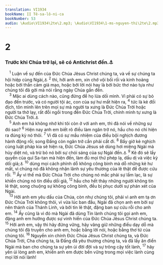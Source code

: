 ```yaml
---
translation: VI1934
bookName: II Tê-sa-lô-ni-ca 
bookNumber: 53
audio: \Audio\VI1934\2te\2.mp3; \Audio\VI1934\1-ms-nguyen-thi\2te\2.mp3; \Audio\VI1934\2-ms-david-dong\2te\2.mp3
---
```


<div class="title"><h1>2</h1><h3>Trước khi Chúa trở lại, sẽ có Antichrist đến.<a data-toggle="tooltip" data-placement="bottom" title="Antichrist nghĩa là một kẻ làm đầu nghịch cùng Đấng Christ, như trong câu 3, 4">⚓</a></h3></div>
<span class="verse 2te_2_1"> <sup>1</sup> Luận về sự đến của Đức Chúa Jêsus Christ chúng ta, và về sự chúng ta hội hiệp cùng Ngài,<a data-toggle="tooltip" data-placement="bottom" title="1Te 4:15-17">⚓</a></span>
<span class="verse 2te_2_2"><sup>2</sup> thì, hỡi anh em, xin chớ vội bối rối và kinh hoảng hoặc bởi thần cảm giả mạo, hoặc bởi lời nói hay là bởi bức thơ nào tựa như chúng tôi đã gởi mà nói rằng ngày Chúa gần đến. <br/></span>
<span class="verse 2te_2_3"> <sup>3</sup> Mặc ai dùng cách nào, cũng đừng để họ lừa dối mình. Vì phải có sự bỏ đạo đến trước, và có người tội ác, con của sự hư mất hiện ra, </span>
<span class="verse 2te_2_4"><sup>4</sup> tức là kẻ đối địch, tôn mình lên trên mọi sự mà người ta xưng là Đức Chúa Trời hoặc người ta thờ lạy, rất đỗi ngồi trong đền Đức Chúa Trời, chính mình tự xưng là Đức Chúa Trời.<a data-toggle="tooltip" data-placement="bottom" title="Da 11:36; Exe 28:2">⚓</a><br/></span>
<span class="verse 2te_2_5"> <sup>5</sup> Anh em há không nhớ khi tôi còn ở với anh em, thì đã nói về những sự đó sao? </span>
<span class="verse 2te_2_6"><sup>6</sup> Hiện nay anh em biết rõ điều làm ngăn trở nó, hầu cho nó chỉ hiện ra đúng kỳ nó thôi. </span>
<span class="verse 2te_2_7"><sup>7</sup> Vì đã có sự mầu nhiệm của điều bội nghịch đương hành động rồi; song Đấng còn ngăn trở cần phải cất đi. </span>
<span class="verse 2te_2_8"><sup>8</sup> Bấy giờ kẻ nghịch cùng luật pháp kia sẽ hiện ra, Đức Chúa Jêsus sẽ dùng hơi miệng Ngài mà hủy diệt nó, và trừ bỏ nó bởi sự chói sáng của sự Ngài đến.<a data-toggle="tooltip" data-placement="bottom" title="Es 11:4">⚓</a></span>
<span class="verse 2te_2_9"><sup>9</sup> Kẻ đó sẽ lấy quyền của quỉ Sa-tan mà hiện đến, làm đủ mọi thứ phép lạ, dấu dị và việc kỳ dối giả;<a data-toggle="tooltip" data-placement="bottom" title="Mat 24:24">⚓</a></span>
<span class="verse 2te_2_10"><sup>10</sup> dùng mọi cách phỉnh dỗ không công bình mà dỗ những kẻ hư mất, vì chúng nó đã không nhận lãnh sự yêu thương của lẽ thật để được cứu rỗi. </span>
<span class="verse 2te_2_11"><sup>11</sup> Ấy vì thế mà Đức Chúa Trời cho chúng nó mắc phải sự lầm lạc, là sự khiến chúng nó tin điều dối giả, </span>
<span class="verse 2te_2_12"><sup>12</sup> hầu cho hết thảy những người không tin lẽ thật, song chuộng sự không công bình, đều bị phục dưới sự phán xét của Ngài. <br/></span>
<span class="verse 2te_2_13"> <sup>13</sup> Hỡi anh em yêu dấu của Chúa, còn như chúng tôi, phải vì anh em tạ ơn Đức Chúa Trời không thôi, vì vừa lúc ban đầu, Ngài đã chọn anh em bởi sự nên thánh của Thánh Linh, và bởi tin lẽ thật, đặng ban sự cứu rỗi cho anh em. </span>
<span class="verse 2te_2_14"><sup>14</sup> Ấy cũng là vì đó mà Ngài đã dùng Tin lành chúng tôi gọi anh em, đặng anh em hưởng được sự vinh hiển của Đức Chúa Jêsus Christ chúng ta. </span>
<span class="verse 2te_2_15"><sup>15</sup> Hỡi anh em, vậy thì hãy đứng vững, hãy vâng giữ những điều dạy dỗ mà chúng tôi đã truyền cho anh em, hoặc bằng lời nói, hoặc bằng thơ từ của chúng tôi. </span>
<span class="verse 2te_2_16"><sup>16</sup> Nguyền xin chính Đức Chúa Jêsus Christ chúng ta, và Đức Chúa Trời, Cha chúng ta, là Đấng đã yêu thương chúng ta, và đã lấy ân điển Ngài mà ban cho chúng ta sự yên ủi đời đời và sự trông cậy tốt lành, </span>
<span class="verse 2te_2_17"><sup>17</sup> hãy yên ủi lòng anh em, khiến anh em được bền vững trong mọi việc lành cùng mọi lời nói lành! <br/></span>
